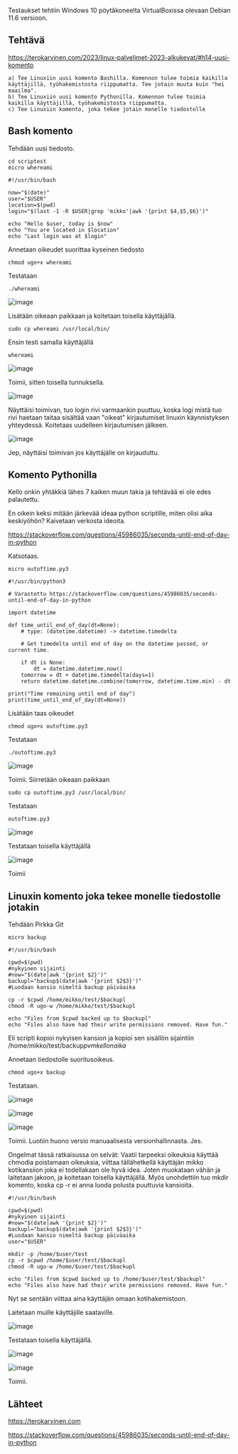 Testaukset tehtiin Windows 10 pöytäkoneelta VirtualBoxissa olevaan Debian 11.6 versioon.

## Tehtävä 

https://terokarvinen.com/2023/linux-palvelimet-2023-alkukevat/#h14-uusi-komento
 
    a) Tee Linuxiin uusi komento Bashilla. Komennon tulee toimia kaikilla käyttäjillä, työhakemistosta riippumatta. Tee jotain muuta kuin "hei maailma".
    b) Tee Linuxiin uusi komento Pythonilla. Komennon tulee toimia kaikilla käyttäjillä, työhakemistosta riippumatta.
    c) Tee Linuxiin komento, joka tekee jotain monelle tiedostolle
    
## Bash komento

Tehdään uusi tiedosto.

    cd scriptest
    micro whereami
```
#!/usr/bin/bash

now="$(date)"
user="$USER"
location=$(pwd)
login="$(last -1 -R $USER|grep 'mikko'|awk '{print $4,$5,$6}')"

echo "Hello $user, today is $now"
echo "You are located in $location"
echo "Last login was at $login"
```

Annetaan oikeudet suorittaa kyseinen tiedosto

    chmod ugo+x whereami
				
Testataan

    ./whereami

![image](https://user-images.githubusercontent.com/122888695/224752971-c0d08319-4e3a-4a2a-904d-b9d52d47a342.png)

Lisätään oikeaan paikkaan ja koitetaan toisella käyttäjällä.

    sudo cp whereami /usr/local/bin/
    
Ensin testi samalla käyttäjällä
    
    whereami
    
![image](https://user-images.githubusercontent.com/122888695/224753461-5149a3e4-f5f2-4a28-97bb-4cd38bac011d.png)

Toimii, sitten toisella tunnuksella.

![image](https://user-images.githubusercontent.com/122888695/224754784-a0ecec06-f4fe-44aa-98f5-6c6acb55c70d.png)

Näyttäisi toimivan, tuo login rivi varmaankin puuttuu, koska logi mistä tuo rivi haetaan taitaa sisältää vaan "oikeat" kirjautumiset linuxin käynnistyksen yhteydessä. Koitetaas uudelleen kirjautumisen jälkeen.

![image](https://user-images.githubusercontent.com/122888695/224755136-4c88f9cf-4eec-4fa4-9723-3be7f81581d0.png)

Jep, näyttäisi toimivan jos käyttäjälle on kirjauduttu. 

## Komento Pythonilla

Kello onkin yhtäkkiä lähes 7 kaiken muun takia ja tehtävää ei ole edes palautettu.

En oikein keksi mitään järkevää ideaa python scriptille, miten olisi aika keskiyöhön? Kaivetaan verkosta ideoita.

https://stackoverflow.com/questions/45986035/seconds-until-end-of-day-in-python

Katsotaas.

    micro outoftime.py3
    
```
#!/usr/bin/python3

# Varastettu https://stackoverflow.com/questions/45986035/seconds-until-end-of-day-in-python

import datetime

def time_until_end_of_day(dt=None):
    # type: (datetime.datetime) -> datetime.timedelta
    
    # Get timedelta until end of day on the datetime passed, or current time.
    
    if dt is None:
        dt = datetime.datetime.now()
    tomorrow = dt + datetime.timedelta(days=1)
    return datetime.datetime.combine(tomorrow, datetime.time.min) - dt 
    
print("Time remaining until end of day")
print(time_until_end_of_day(dt=None))
```

Lisätään taas oikeudet

    chmod ugo+x outoftime.py3
    
Testataan

    ./outoftime.py3
    
![image](https://user-images.githubusercontent.com/122888695/224772073-d7e39d4c-689e-4029-8b07-5d732bfb57cb.png)


Toimii. Siirretään oikeaan paikkaan

    sudo cp outoftime.py3 /usr/local/bin/
    
Testataan

    outoftime.py3
    
![image](https://user-images.githubusercontent.com/122888695/224771975-7dc4fb26-5aa7-46d7-91a3-a191eb1e5c7c.png)

Testataan toisella käyttäjällä

![image](https://user-images.githubusercontent.com/122888695/224772188-eaa2be05-425b-4832-9bb6-c9607b9507e4.png)

Toimii

## Linuxin komento joka tekee monelle tiedostolle jotakin

Tehdään Pirkka Git

    micro backup
    
```
#!/usr/bin/bash

cpwd=$(pwd)
#nykyinen sijainti
#now="$(date|awk '{print $2}')"
backupl="backup$(date|awk '{print $2$3}')"
#Luodaan kansio nimeltä backup päiväaika

cp -r $cpwd /home/mikko/test/$backupl
chmod -R ugo-w /home/mikko/test/$backupl

echo "Files from $cpwd backed up to $backupl"
echo "Files also have had their write permissions removed. Have fun."
```

Eli scripti kopioi nykyisen kansion ja kopioi sen sisällön sijaintiin /home/mikko/test/backup*pvmkellonaika*

Annetaan tiedostolle suoritusoikeus. 

    chmod ugo+x backup
    
Testataan.

![image](https://user-images.githubusercontent.com/122888695/224798973-f3de7a48-c675-4e8c-89c7-38dc1d1072a6.png)

![image](https://user-images.githubusercontent.com/122888695/224799064-d29df20a-942b-472e-b7a4-0195a4baaa31.png)

![image](https://user-images.githubusercontent.com/122888695/224799530-79c02c36-f379-44a8-b020-9b361fdf2411.png)

Toimii. Luotiin huono versio manuaalisesta versionhallinnasta. Jes.

Ongelmat tässä ratkaisussa on selvät: Vaatii tarpeeksi oikeuksia käyttää chmodia poistamaan oikeuksia, viittaa tällähetkellä käyttäjän mikko kotikansiion joka ei todellakaan ole hyvä idea. Joten muokataan vähän ja laitetaan jakoon, ja koitetaan toisella käyttäjällä. Myös unohdettiin tuo mkdir komento, koska cp -r ei anna luoda polusta puuttuvia kansioita.

```
#!/usr/bin/bash

cpwd=$(pwd)
#nykyinen sijainti
#now="$(date|awk '{print $2}')"
backupl="backup$(date|awk '{print $2$3}')"
#Luodaan kansio nimeltä backup päiväaika
user="$USER"

mkdir -p /home/$user/test
cp -r $cpwd /home/$user/test/$backupl
chmod -R ugo-w /home/$user/test/$backupl

echo "Files from $cpwd backed up to /home/$user/test/$backupl"
echo "Files also have had their write permissions removed. Have fun."

```

Nyt se sentään viittaa aina käyttäjän omaan kotihakemistoon.

Laitetaan muille käyttäjille saataville.

![image](https://user-images.githubusercontent.com/122888695/224801024-e356301c-17fb-4f9f-b6a6-0982af8f7c52.png)

Testataan toisella käyttäjällä.

![image](https://user-images.githubusercontent.com/122888695/224804471-e678fbc5-c88d-4e2f-805b-0f7841d23722.png)

![image](https://user-images.githubusercontent.com/122888695/224804692-4017e2b1-35cc-4da7-a593-483f6e31121b.png)

Toimii.


## Lähteet

https://terokarvinen.com

https://stackoverflow.com/questions/45986035/seconds-until-end-of-day-in-python
